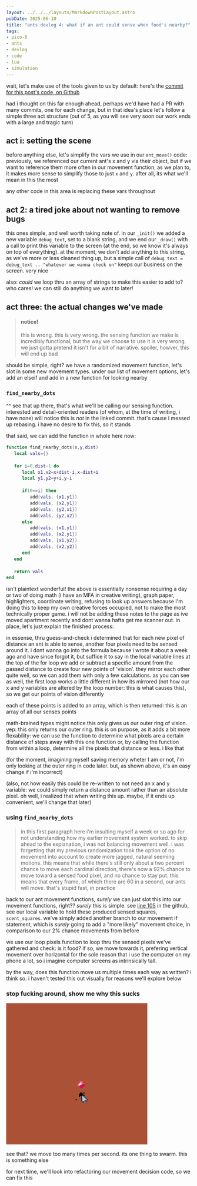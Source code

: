```yaml
---
layout: ../../../layouts/MarkdownPostLayout.astro
pubDate: 2025-06-10
title: "ants devlog 4: what if an ant could sense when food's nearby?"
tags:
- pico-8
- ants
- devlog
- code
- lua
- simulation
---
```


wait, let's make use of the tools given to us by default: here's the [commit for this post's code, on Github](https://github.com/towercity/pico-8/commit/711a188d81fa7a630eace70e9eef84bdbeaa5142)

had i thought on this far enough ahead, perhaps we'd have had a PR with many commits, one for each change, but in that idea's place let's follow a simple three act structure (out of 5, as you will see very soon our work ends with a large and tragic turn)

## act i: setting the scene
before anything else, let's simplify the vars we use in our `ant_move()` code: previously, we referenced our current ant's x and y via their object, but if we want to reference them more often in our movement function, as we plan to, it makes more sense to simplify those to just `x` and `y`. after all, its what we'll mean in this the most

any other code in this area is replacing these vars throughout

## act 2: a tired joke about not wanting to remove bugs
this ones simple, and well worth taking note of. in our `_init()` we added a new variable `debug_text`, set to a blank string, and we end our `_draw()` with a call to print this variable to the screen (at the end, so we know it's always on top of everything). at the moment, we don't add anything to this string, as we've more or less cleaned thing up, but a simple call of `debug_text = debug_text .. "whatever we wanna check on"` keeps our business on the screen. very nice

also: _could_ we loop thru an array of strings to make this easier to add to? who cares! we can still do anything we want to later!

## act three: the actual changes we've made

> #### notice!
>
> this is wrong. this is very wrong. the sensing function we make is incredibly functional, but the way we choose to use it is very wrong. we just gotta pretend it isn't for a bit of narrative. spoiler, howver, this will end up bad

should be simple, right? we have a randomized movement function, let's slot in some new movement types.
under our list of movement options, let's add an elseif and add in a new function for looking nearby

### `find_nearby_dots`
^^ see that up there, that's what we'll be calling our sensing function. interested and detail-oriented readers (of whom, at the time of writing, i have none) will notice this is _not_ in the linked commit. that's cause i messed up rebasing. i have no desire to fix this, so it stands

that said, we can add the function in whole here now:

```lua
function find_nearby_dots(x,y,dist)
   local vals={}

   for i=0,dist-1 do
      local x1,x2=x+dist-i,x-dist+i
      local y1,y2=y+i,y-i

      if(0==i) then
         add(vals, {x1,y1})
         add(vals, {x2,y1})
         add(vals, {y2,x1})
         add(vals, {y2,x2})
      else
         add(vals, {x1,y1})
         add(vals, {x2,y1})
         add(vals, {x1,y2})
         add(vals, {x2,y2})
      end
   end

   return vals
end
```

isn't plaintext wonderful!
the above is essentially nonsense requiring a day or two of doing math (i have an MFA in creative writing), graph paper, highlighters, coordinate writing, refusing to look up answers because I'm doing this to keep my own creative forces occupied, not to make the most technically proper game. i will not be adding these notes to the page as ive moved apartment recently and dont wanna hafta get me scanner out. in place, let's just explain the finished process:

in essense, thru guess-and-check i determined that for each new pixel of distance an ant is able to sense, another four pixels need to be sensed around it. i dont wanna go into the formula because i wrote it about a week ago and have since forgot it, but suffice it to say in the local variable lines at the top of the for loop we add or subtract a specific amount from the passed distance to create four new points of 'vision'. they mirror each other quite well, so we can add them with only a few calculations. as you can see as well, the first loop works a little different in how its mirrored (not how our x and y variables are altered by the loop number: this is what causes this), so we get our points of vision differently

each of these points is added to an array, which is then returned: this is an array of all our senses points

math-brained types might notice this only gives us our outer ring of vision. yep: this only returns our outer ring. this is on purpose, as it adds a bit more flexability: we can use the function to determine what pixels are a certain distance of steps away with this one function or, by calling the function from within a loop, determine all the pixels that distance or less. i like that

(for the moment, imagining myself saving memory wheter I am or not, i'm only looking at the outer ring in code later. but, as shown above, it's an easy change if i'm incorrect)

(also, not how easily this could be re-written to not need an x and y variable: we could simply return a distance amount rather than an absolute pixel. oh well, i realized that when writing this up. maybe, if it ends up convenient, we'll change that later)

### using `find_nearby_dots`

> ####
>
> in this first paragraph here i'm insulting myself a week or so ago for not understanding how my earlier movement system worked. to skip ahead to the explanation, i was not balancing movement well. i was forgetting that my previous randomization took the option of no movement into account to create more jagged, natural seeming motions. this means that while there's still only about a two percent chance to move each cardinal direction, there's now a 92% chance to move toward a sensed food pixel, and no chance to stay put. this means that every frame, of which there are 60 in a second, our ants will move. that's stupid fast, in practice

back to our ant movement functions, _surely_ we can just slot this into our movement functions, right?? _surely_ this is simple. see [line 105](https://github.com/towercity/pico-8/blob/main/ants.p8#L105) in the github, see our local variable to hold these produced sensed squares, `scent_squares`. we've simply added another branch to our movement if statement, which is _surely_ going to add a "more likely" movement choice, in comparison to our 2% chance movements from before

we use our loop pixels function to loop thru the sensed pixels we've gathered and check: is it food? if so, we move towards it, prefering vertical movement over horizontal for the sole reason that i use the computer on my phone a lot, so i imagine computer screens as intrinsically tall.

by the way, does this function move us multiple times each way as written? i think so. i haven't tested this out visually for reasons we'll explore below

### stop fucking around, show me why this sucks
![the ants are too fast](./assets/ants_too_fast.gif)

see that? we move too many times per second. its one thing to swarm. this is something else

for next time, we'll look into refactoring our movement decision code, so we can fix this
